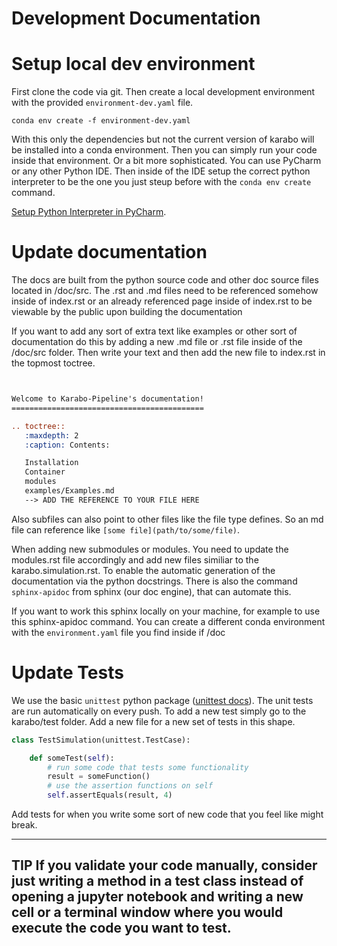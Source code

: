 # Development Documentation

# Setup local dev environment

First clone the code via git.
Then create a local development environment with the provided `environment-dev.yaml` file.

```shell
conda env create -f environment-dev.yaml
```

With this only the dependencies but not the current version of karabo will be installed into a conda environment.
Then you can simply run your code inside that environment. 
Or a bit more sophisticated. You can use PyCharm or any other Python IDE. Then inside of the IDE setup the correct python interpreter to be the one you just steup before with the ```conda env create``` command.

[Setup Python Interpreter in PyCharm](https://www.jetbrains.com/help/pycharm/conda-support-creating-conda-virtual-environment.html).


# Update documentation

The docs are built from the python source code and other doc source files located in /doc/src.
The .rst and .md files need to be referenced somehow inside of index.rst or an already referenced page inside of index.rst to be viewable by the public upon building the documentation

If you want to add any sort of extra text like examples or other sort of documentation do this by adding a new .md file or .rst file inside of the /doc/src folder.
Then write your text and then add the new file to index.rst in the topmost toctree. 

````rst


Welcome to Karabo-Pipeline's documentation!
===========================================

.. toctree::
   :maxdepth: 2
   :caption: Contents:

   Installation
   Container
   modules
   examples/Examples.md
   --> ADD THE REFERENCE TO YOUR FILE HERE


````

Also subfiles can also point to other files like the file type defines. 
So an md file can reference like ``[some file](path/to/some/file)``.

When adding new submodules or modules. You need to update the modules.rst file accordingly and add new files similiar to the karabo.simulation.rst. To enable the automatic generation of the documentation via the python docstrings.
There is also the command ```sphinx-apidoc``` from sphinx (our doc engine), that can automate this.

If you want to work this sphinx locally on your machine, for example to use this sphinx-apidoc command. You can create a different conda environment with the ``environment.yaml`` file you find inside if /doc 

# Update Tests

We use the basic ``unittest`` python package ([unittest docs](https://docs.python.org/3/library/unittest.html)).
The unit tests are run automatically on every push.
To add a new test simply go to the karabo/test folder.
Add a new file for a new set of tests in this shape.

```python
class TestSimulation(unittest.TestCase):

    def someTest(self):
        # run some code that tests some functionality
        result = someFunction()
        # use the assertion functions on self
        self.assertEquals(result, 4)
```

Add tests for when you write some sort of new code that you feel like might break.

---
**TIP**
If you validate your code manually, consider just writing a method in a test class instead of opening a jupyter notebook and writing a new cell or a terminal window where you would execute the code you want to test.
---